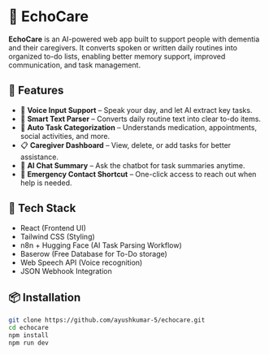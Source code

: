 # 🧠 EchoCare

**EchoCare** is an AI-powered web app built to support people with dementia and their caregivers. It converts spoken or written daily routines into organized to-do lists, enabling better memory support, improved communication, and task management.

## 🌟 Features

- 🎤 **Voice Input Support** – Speak your day, and let AI extract key tasks.
- 📝 **Smart Text Parser** – Converts daily routine text into clear to-do items.
- 🧾 **Auto Task Categorization** – Understands medication, appointments, social activities, and more.
- 📋 **Caregiver Dashboard** – View, delete, or add tasks for better assistance.
- 💬 **AI Chat Summary** – Ask the chatbot for task summaries anytime.
- 🚨 **Emergency Contact Shortcut** – One-click access to reach out when help is needed.

## 🔧 Tech Stack

- React (Frontend UI)
- Tailwind CSS (Styling)
- n8n + Hugging Face (AI Task Parsing Workflow)
- Baserow (Free Database for To-Do storage)
- Web Speech API (Voice recognition)
- JSON Webhook Integration

## 📦 Installation

```bash
git clone https://github.com/ayushkumar-5/echocare.git
cd echocare
npm install
npm run dev
